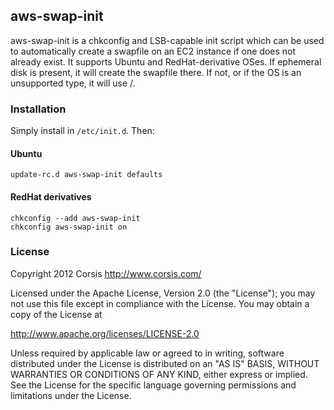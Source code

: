 ## aws-swap-init

aws-swap-init is a chkconfig and LSB-capable init script which can be used to automatically create a swapfile on an EC2 instance if one does not already exist. It supports Ubuntu and RedHat-derivative OSes. If ephemeral disk is present, it will create the swapfile there. If not, or if the OS is an unsupported type, it will use /.

### Installation

Simply install in `/etc/init.d`. Then:

#### Ubuntu
````
update-rc.d aws-swap-init defaults
````

#### RedHat derivatives
````
chkconfig --add aws-swap-init
chkconfig aws-swap-init on
````

### License

Copyright 2012 Corsis
http://www.corsis.com/

Licensed under the Apache License, Version 2.0 (the "License");
you may not use this file except in compliance with the License.
You may obtain a copy of the License at

http://www.apache.org/licenses/LICENSE-2.0

Unless required by applicable law or agreed to in writing, software
distributed under the License is distributed on an "AS IS" BASIS,
WITHOUT WARRANTIES OR CONDITIONS OF ANY KIND, either express or implied.
See the License for the specific language governing permissions and
limitations under the License.
